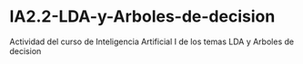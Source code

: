 # IA2.2-LDA-y-Arboles-de-decision
Actividad del curso de Inteligencia Artificial I de los temas LDA y Arboles de decision
